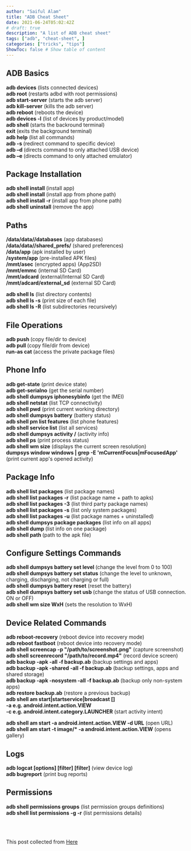 ```yaml
---
author: "Saiful Alam"
title: "ADB Cheat Sheet"
date: 2021-06-24T05:02:42Z
# draft: true
description: "A list of ADB cheat sheet"
tags: ["adb", "cheat-sheet", ]
categories: ["tricks", "tips"]
ShowToc: false # Show table of content
---
```


ADB Basics
----------

**adb devices** (lists connected devices)  
**adb root** (restarts adbd with root permissions)  
**adb start-server** (starts the adb server)  
**adb kill-server** (kills the adb server)  
**adb reboot** (reboots the device)  
**adb devices -l** (list of devices by product/model)  
**adb shell** (starts the backround terminal)  
**exit** (exits the background terminal)  
**adb help** (list all commands)  
**adb -s <deviceName> <command>** (redirect command to specific device)  
**adb –d <command>** (directs command to only attached USB device)  
**adb –e <command>** (directs command to only attached emulator)

Package Installation
--------------------

**adb shell install <apk>** (install app)  
**adb shell install <path>** (install app from phone path)  
**adb shell install -r <path>** (install app from phone path)  
**adb shell uninstall <name>** (remove the app)

Paths
-----

**/data/data/<package>/databases** (app databases)  
**/data/data/<package>/shared\_prefs/** (shared preferences)  
**/data/app** (apk installed by user)  
**/system/app** (pre-installed APK files)  
**/mmt/asec** (encrypted apps) (App2SD)  
**/mmt/emmc** (internal SD Card)  
**/mmt/adcard** (external/Internal SD Card)  
**/mmt/adcard/external\_sd** (external SD Card)  
  
**adb shell ls** (list directory contents)  
**adb shell ls -s** (print size of each file)  
**adb shell ls -R** (list subdirectories recursively)

File Operations
---------------

**adb push <local> <remote>** (copy file/dir to device)  
**adb pull <remote> <local>** (copy file/dir from device)  
**run-as <package> cat <file>** (access the private package files)

Phone Info
----------

**adb get-statе** (print device state)  
**adb get-serialno** (get the serial number)  
**adb shell dumpsys iphonesybinfo** (get the IMEI)  
**adb shell netstat** (list TCP connectivity)  
**adb shell pwd** (print current working directory)  
**adb shell dumpsys battery** (battery status)  
**adb shell pm list features** (list phone features)  
**adb shell service list** (list all services)  
**adb shell dumpsys activity <package>/<activity>** (activity info)  
**adb shell ps** (print process status)  
**adb shell wm size** (displays the current screen resolution)  
**dumpsys window windows | grep -E 'mCurrentFocus|mFocusedApp'** (print current app's opened activity)

Package Info
------------

**adb shell list packages** (list package names)  
**adb shell list packages -r** (list package name + path to apks)  
**adb shell list packages -3** (list third party package names)  
**adb shell list packages -s** (list only system packages)  
**adb shell list packages -u** (list package names + uninstalled)  
**adb shell dumpsys package packages** (list info on all apps)  
**adb shell dump <name>** (list info on one package)  
**adb shell path <package>** (path to the apk file)

Configure Settings Commands
---------------------------

**adb shell dumpsys battery set level <n>** (change the level from 0 to 100)  
**adb shell dumpsys battery set status<n>** (change the level to unknown, charging, discharging, not charging or full)  
**adb shell dumpsys battery reset** (reset the battery)  
**adb shell dumpsys battery set usb <n>** (change the status of USB connection. ON or OFF)  
**adb shell wm size WxH** (sets the resolution to WxH)

Device Related Commands
-----------------------

**adb reboot-recovery** (reboot device into recovery mode)  
**adb reboot fastboot** (reboot device into recovery mode)  
**adb shell screencap -p "/path/to/screenshot.png"** (capture screenshot)  
**adb shell screenrecord "/path/to/record.mp4"** (record device screen)  
**adb backup -apk -all -f backup.ab** (backup settings and apps)  
**adb backup -apk -shared -all -f backup.ab** (backup settings, apps and shared storage)  
**adb backup -apk -nosystem -all -f backup.ab** (backup only non-system apps)  
**adb restore backup.ab** (restore a previous backup)  
**adb shell am start|startservice|broadcast <INTENT>\[<COMPONENT>\]  
\-a <ACTION> e.g. android.intent.action.VIEW  
\-c <CATEGORY> e.g. android.intent.category.LAUNCHER** (start activity intent)

**adb shell am start -a android.intent.action.VIEW -d URL** (open URL)  
**adb shell am start -t image/\* -a android.intent.action.VIEW** (opens gallery)

Logs
----

**adb logcat \[options\] \[filter\] \[filter\]** (view device log)  
**adb bugreport** (print bug reports)

Permissions
-----------

**adb shell permissions groups** (list permission groups definitions)  
**adb shell list permissions -g -r** (list permissions details)

<br/><br/>

This post collected from [Here](https://www.automatetheplanet.com/adb-cheat-sheet/)
